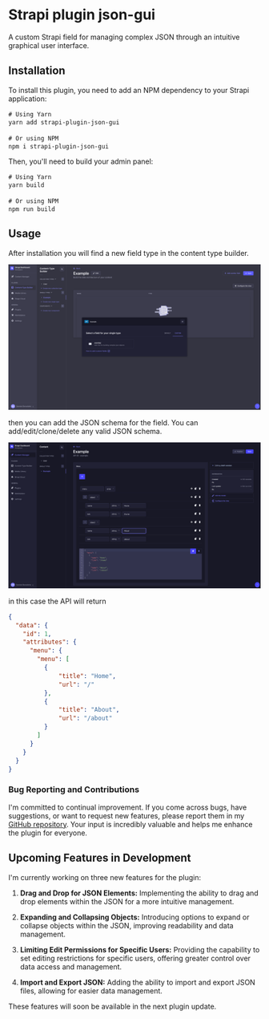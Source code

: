 # Strapi plugin json-gui

A custom Strapi field for managing complex JSON through an intuitive graphical user interface.

## Installation

To install this plugin, you need to add an NPM dependency to your Strapi application:

```
# Using Yarn
yarn add strapi-plugin-json-gui

# Or using NPM
npm i strapi-plugin-json-gui
```

Then, you'll need to build your admin panel:

```
# Using Yarn
yarn build

# Or using NPM
npm run build
```

## Usage

After installation you will find a new field type in the content type builder.

![json-gui screenshot](./screenshots/strapi-plugin-json-gui.png)

then you can add the JSON schema for the field. You can add/edit/clone/delete any valid JSON schema.

![json-gui screenshot](./screenshots/json-gui.png)

in this case the API will return

```json
{
  "data": {
    "id": 1,
    "attributes": {
      "menu": {
        "menu": [
          {
              "title": "Home",
              "url": "/"
          },
          {
              "title": "About",
              "url": "/about"
          }
        ]
      }
    }
  }
}
```

### Bug Reporting and Contributions

I'm committed to continual improvement. If you come across bugs, have suggestions, or want to request new features, please report them in my [GitHub repository](https://github.com/daniele-benedetto/strapi-plugin-json-gui/issues). Your input is incredibly valuable and helps me enhance the plugin for everyone.

## Upcoming Features in Development

I'm currently working on three new features for the plugin:

1. **Drag and Drop for JSON Elements:** Implementing the ability to drag and drop elements within the JSON for a more intuitive management.

2. **Expanding and Collapsing Objects:** Introducing options to expand or collapse objects within the JSON, improving readability and data management.

3. **Limiting Edit Permissions for Specific Users:** Providing the capability to set editing restrictions for specific users, offering greater control over data access and management.

4. **Import and Export JSON:** Adding the ability to import and export JSON files, allowing for easier data management.

These features will soon be available in the next plugin update.
